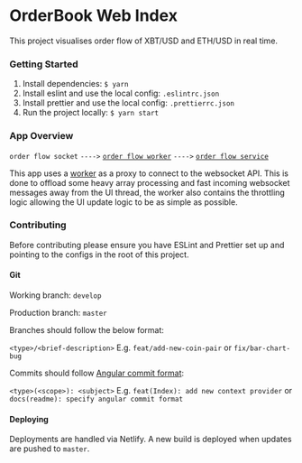 # OrderBook Web Index

This project visualises order flow of XBT/USD and ETH/USD in real time.

### Getting Started

1. Install dependencies: `$ yarn`
2. Install eslint and use the local config: `.eslintrc.json`
3. Install prettier and use the local config: `.prettierrc.json`
4. Run the project locally: `$ yarn start`

### App Overview

`order flow socket` `---->` [`order flow worker`](src/workers/orderFlowWorker/index.ts) `---->` [`order flow service`](src/services/orderFlowService/index.ts)

This app uses a [worker](https://developer.mozilla.org/en-US/docs/Web/API/Worker) as a proxy to connect to the websocket API. 
This is done to offload some heavy array processing and fast incoming websocket messages away from the UI thread, the worker 
also contains the throttling logic allowing the UI update logic to be as simple as possible.

### Contributing

Before contributing please ensure you have ESLint and Prettier set up and pointing to the configs in the root of this project.

#### Git

Working branch: `develop`

Production branch: `master`

Branches should follow the below format:

`<type>/<brief-description>` E.g. `feat/add-new-coin-pair` or `fix/bar-chart-bug`

Commits should follow [Angular commit format](https://gist.github.com/brianclements/841ea7bffdb01346392c):

`<type>(<scope>): <subject>` E.g. `feat(Index): add new context provider` or `docs(readme): specify angular commit format`

#### Deploying

Deployments are handled via Netlify. A new build is deployed when updates are pushed to `master`.
